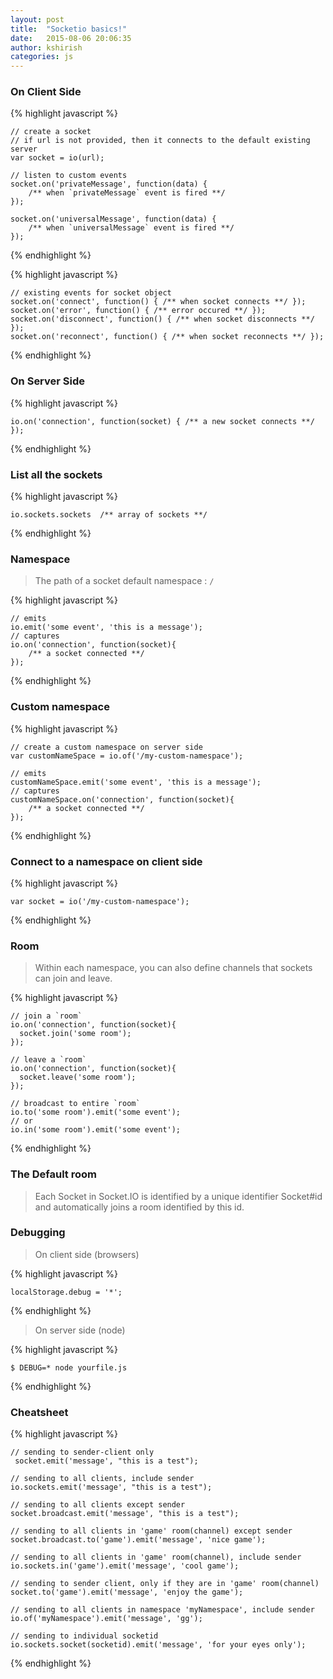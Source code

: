 ```yaml
---
layout: post
title:  "Socketio basics!"
date:   2015-08-06 20:06:35
author: kshirish
categories: js
---
```


### On Client Side

{% highlight javascript %}

    // create a socket 
    // if url is not provided, then it connects to the default existing server  
    var socket = io(url);

    // listen to custom events
    socket.on('privateMessage', function(data) {
        /** when `privateMessage` event is fired **/
    });

    socket.on('universalMessage', function(data) {
        /** when `universalMessage` event is fired **/
    });

{% endhighlight %}
 
{% highlight javascript %}

    // existing events for socket object
    socket.on('connect', function() { /** when socket connects **/ });
    socket.on('error', function() { /** error occured **/ });
    socket.on('disconnect', function() { /** when socket disconnects **/ });
    socket.on('reconnect', function() { /** when socket reconnects **/ });

{% endhighlight %}

### On Server Side

{% highlight javascript %}

    io.on('connection', function(socket) { /** a new socket connects **/ });

{% endhighlight %}

### List all the sockets

{% highlight javascript %}

    io.sockets.sockets  /** array of sockets **/

{% endhighlight %}

### Namespace
> The path of a socket
> default namespace : `/`

{% highlight javascript %}
    
    // emits
    io.emit('some event', 'this is a message');
    // captures
    io.on('connection', function(socket){
    	/** a socket connected **/
    });

{% endhighlight %}

### Custom namespace 
{% highlight javascript %}

    // create a custom namespace on server side
    var customNameSpace = io.of('/my-custom-namespace');
    
    // emits
    customNameSpace.emit('some event', 'this is a message');
    // captures
    customNameSpace.on('connection', function(socket){
    	/** a socket connected **/
    });
{% endhighlight %}

### Connect to a namespace on client side
{% highlight javascript %}

    var socket = io('/my-custom-namespace');
{% endhighlight %}

### Room
> Within each namespace, you can also define channels that sockets can join and leave.

{% highlight javascript %}

    // join a `room`
    io.on('connection', function(socket){
      socket.join('some room');
    });
    
    // leave a `room`
    io.on('connection', function(socket){
      socket.leave('some room');
    });
    
    // broadcast to entire `room`
    io.to('some room').emit('some event');
    // or
    io.in('some room').emit('some event');
{% endhighlight %}

### The Default room
> Each Socket in Socket.IO is identified by a unique identifier Socket#id
and automatically joins a room identified by this id.

### Debugging

> On client side (browsers)

{% highlight javascript %}

    localStorage.debug = '*';
{% endhighlight %}

> On server side (node)

{% highlight javascript %}

    $ DEBUG=* node yourfile.js
{% endhighlight %}

### Cheatsheet
{% highlight javascript %}

    // sending to sender-client only
     socket.emit('message', "this is a test");
    
    // sending to all clients, include sender
    io.sockets.emit('message', "this is a test");
    
    // sending to all clients except sender
    socket.broadcast.emit('message', "this is a test");
    
    // sending to all clients in 'game' room(channel) except sender
    socket.broadcast.to('game').emit('message', 'nice game');
    
    // sending to all clients in 'game' room(channel), include sender
    io.sockets.in('game').emit('message', 'cool game');
    
    // sending to sender client, only if they are in 'game' room(channel)
    socket.to('game').emit('message', 'enjoy the game');
    
    // sending to all clients in namespace 'myNamespace', include sender
    io.of('myNamespace').emit('message', 'gg');
    
    // sending to individual socketid
    io.sockets.socket(socketid).emit('message', 'for your eyes only');
{% endhighlight %}










